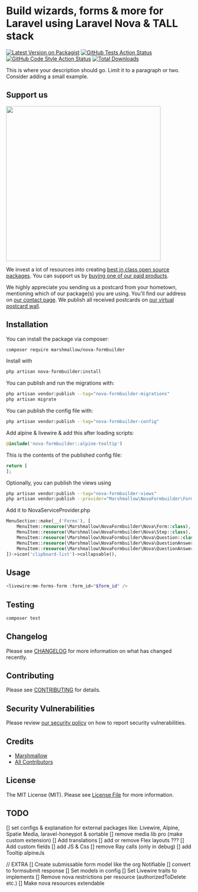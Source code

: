 # Build wizards, forms & more for Laravel using Laravel Nova & TALL stack

[![Latest Version on Packagist](https://img.shields.io/packagist/v/marshmallow/nova-formbuilder.svg?style=flat-square)](https://packagist.org/packages/marshmallow/nova-formbuilder)
[![GitHub Tests Action Status](https://img.shields.io/github/workflow/status/marshmallow/nova-formbuilder/run-tests?label=tests)](https://github.com/marshmallow/nova-formbuilder/actions?query=workflow%3Arun-tests+branch%3Amain)
[![GitHub Code Style Action Status](https://img.shields.io/github/workflow/status/marshmallow/nova-formbuilder/Fix%20PHP%20code%20style%20issues?label=code%20style)](https://github.com/marshmallow/nova-formbuilder/actions?query=workflow%3A"Fix+PHP+code+style+issues"+branch%3Amain)
[![Total Downloads](https://img.shields.io/packagist/dt/marshmallow/nova-formbuilder.svg?style=flat-square)](https://packagist.org/packages/marshmallow/nova-formbuilder)

This is where your description should go. Limit it to a paragraph or two. Consider adding a small example.

## Support us

[<img src="https://github-ads.s3.eu-central-1.amazonaws.com/nova-formbuilder.jpg?t=1" width="419px" />](https://spatie.be/github-ad-click/nova-formbuilder)

We invest a lot of resources into creating [best in class open source packages](https://spatie.be/open-source). You can support us by [buying one of our paid products](https://spatie.be/open-source/support-us).

We highly appreciate you sending us a postcard from your hometown, mentioning which of our package(s) you are using. You'll find our address on [our contact page](https://spatie.be/about-us). We publish all received postcards on [our virtual postcard wall](https://spatie.be/open-source/postcards).

## Installation

You can install the package via composer:

```bash
composer require marshmallow/nova-formbuilder
```

Install with

```bash
php artisan nova-formbuilder:install
```

You can publish and run the migrations with:

```bash
php artisan vendor:publish --tag="nova-formbuilder-migrations"
php artisan migrate
```

You can publish the config file with:

```bash
php artisan vendor:publish --tag="nova-formbuilder-config"
```

Add alpine & livewire & add this after loading scripts:

```php
@include('nova-formbuilder::alpine-tooltip')
```

This is the contents of the published config file:

```php
return [
];
```

Optionally, you can publish the views using

```bash
php artisan vendor:publish --tag="nova-formbuilder-views"
php artisan vendor:publish --provider="Marshmallow\NovaFormbuilder\FormComponentsServiceProvider" --tag="marshmallow-views"
```

Add it to NovaServiceProvider.php

```php
MenuSection::make(__('Forms'), [
    MenuItem::resource(\Marshmallow\NovaFormbuilder\Nova\Form::class),
    MenuItem::resource(\Marshmallow\NovaFormbuilder\Nova\Step::class),
    MenuItem::resource(\Marshmallow\NovaFormbuilder\Nova\Question::class),
    MenuItem::resource(\Marshmallow\NovaFormbuilder\Nova\QuestionAnswer::class),
    MenuItem::resource(\Marshmallow\NovaFormbuilder\Nova\QuestionAnswerOption::class),
])->icon('clipboard-list')->collapsable(),
```

## Usage

```php
<livewire:mm-forms-form :form_id="$form_id" />
```

## Testing

```bash
composer test
```

## Changelog

Please see [CHANGELOG](CHANGELOG.md) for more information on what has changed recently.

## Contributing

Please see [CONTRIBUTING](CONTRIBUTING.md) for details.

## Security Vulnerabilities

Please review [our security policy](../../security/policy) on how to report security vulnerabilities.

## Credits

-   [Marshmallow](https://github.com/marshmallow-packages)
-   [All Contributors](../../contributors)

## License

The MIT License (MIT). Please see [License File](LICENSE.md) for more information.

## TODO

[] set configs & explanation for external packages like: Livewire, Alpine, Spatie Media, laravel-honeypot & sortable
[] remove media lib pro (make custom extension)
[] Add translations
[] add or remove Flex layouts ???
[] Add custom fields
[] add JS & Css
[] remove Ray calls (only in debug)
[] add Tooltip alpineJs

// EXTRA
[] Create submissable form model like the org Notifiable
[] convert to formsubmit response
[] Set models in config
[] Set Livewire traits to implements
[] Remove nova restrictions per resource (authorizedToDelete etc.)
[] Make nova resources extendable
